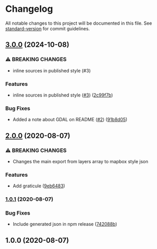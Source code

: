 # Changelog

All notable changes to this project will be documented in this file. See [standard-version](https://github.com/conventional-changelog/standard-version) for commit guidelines.

## [3.0.0](https://github.com/digidem/mapeo-offline-map/compare/v2.0.0...v3.0.0) (2024-10-08)


### ⚠ BREAKING CHANGES

* inline sources in published style (#3)

### Features

* inline sources in published style ([#3](https://github.com/digidem/mapeo-offline-map/issues/3)) ([2c99f7b](https://github.com/digidem/mapeo-offline-map/commit/2c99f7b85ca81b0c5fcb363755508fe13b9dfc61))


### Bug Fixes

* Added a note about GDAL on README ([#2](https://github.com/digidem/mapeo-offline-map/issues/2)) ([91b8d05](https://github.com/digidem/mapeo-offline-map/commit/91b8d0549b35c704db03d92b0d84a29089060b8c))

## [2.0.0](https://github.com/digidem/mapeo-offline-map/compare/v1.0.1...v2.0.0) (2020-08-07)


### ⚠ BREAKING CHANGES

* Changes the main export from layers array to mapbox
style json

### Features

* Add graticule ([9eb6483](https://github.com/digidem/mapeo-offline-map/commit/9eb64833df9d44f3ee95e5c658ca83982462e32f))

### [1.0.1](https://github.com/digidem/mapeo-offline-map/compare/v1.0.0...v1.0.1) (2020-08-07)


### Bug Fixes

* Include generated json in npm release ([742088b](https://github.com/digidem/mapeo-offline-map/commit/742088b31ed7cf6cde070caa8ddeefc396093ab6))

## 1.0.0 (2020-08-07)
